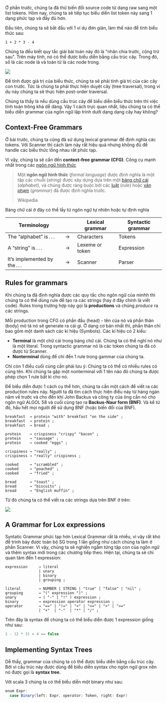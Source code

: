 Ở phần trước, chúng ta đã thử biến đổi source code từ dạng raw sang một list tokens. Hôm nay, chúng ta sẽ tiếp tục biểu diễn list token này sang 1 dạng phức tạp và đầy đủ hơn.

Đầu tiên, chúng ta sẽ bắt đầu với 1 ví dụ đơn giản, làm thế nào để tính biểu thức sau:

```
1 + 2 * 3 - 4
```

Chúng ta đều biết quy tắc giải bài toán này đó là "nhân chia trước, cộng trừ sau". Trên máy tính, nó có thể được biểu diễn bằng cấu trúc cây. Trong đó, số là các node lá và toán tử là các node trong. 

![](https://craftinginterpreters.com/image/representing-code/tree-evaluate.png)

Để tính được giá trị của biểu thức, chúng ta sẽ phải tính giá trị của các cây con trước. Tức là chúng ta phải thực hiện duyệt cây (tree traversal), trong ví dụ này chúng ta sẽ thực hiện post-order traversal.

Chúng ta thấy là nếu dùng cấu trúc cây để biểu diễn biểu thức trên thì việc tính toán trông khá dễ dàng. Vậy 1 cách trực quan nhất, liệu chúng ta có thể biểu diễn grammar của ngôn ngữ lập trình dưới dạng dạng cây hay không?

## Context-Free Grammars

Ở bài trước, chúng ta cũng đã sử dụng lexical grammar để định nghĩa các tokens. Với Scanner thì cách làm này rất hiệu quả nhưng không đủ để handle các biểu thức lồng nhau rất phức tạp.

Vì vậy, chúng ta sẽ cần đến **context-free grammar (CFG)**.  Công cụ mạnh nhất trong các [ngôn ngữ hình thức](https://vi.wikipedia.org/wiki/Ng%C3%B4n_ng%E1%BB%AF_h%C3%ACnh_th%E1%BB%A9c)

> Một **ngôn ngữ hình thức** (_formal language_) được định nghĩa là một tập các chuỗi (_string_) được xây dựng dựa trên một [bảng chữ cái](https://vi.wikipedia.org/wiki/B%E1%BA%A3ng_ch%E1%BB%AF_c%C3%A1i "Bảng chữ cái") (_alphabet_), và chúng được ràng buộc bởi các [luật](https://vi.wikipedia.org/wiki/Lu%E1%BA%ADt "Luật") (_rule_) hoặc [văn phạm](https://vi.wikipedia.org/wiki/V%C4%83n_ph%E1%BA%A1m "Văn phạm") (_grammar_) đã được định nghĩa trước.
> 
> Wikipedia


Bảng chữ cái ở đây có thể lấy từ ngôn ngữ tự nhiên hoặc tự định nghĩa

| Terminology                   |    | Lexical grammar | Syntactic grammar |
|-------------------------------|----|-----------------|-------------------|
| The “alphabet” is . . .       | →  | Characters      | Tokens            |
| A “string” is . . .           | →  | Lexeme or token | Expression        |
| It’s implemented by the . . . | →  | Scanner         | Parser            |

## Rules for grammars

Khi chúng ta đã định nghĩa được các quy tắc cho ngôn ngữ của mìnhh thì chúng ta có thể dùng rule để tạo ra các strings (hay ở đây chính là viết code). Rules trong trường hợp này gọi là **productions** và chúng _produce_ ra các strings.

Mỗi production trong CFG có phần đầu (head) - tên của nó và phần thân (body) mô tả nó sẽ generate ra cái gì. Ở dạng cơ bản nhất thì, phần thân chỉ bao gồm một danh sách các kí hiệu (Symbols). Các kí hiệu có 2 kiểu:

- **Terminal** là một chữ cái trong bảng chữ cái. Chúng ta có thể nghĩ nó như là một literal. Trong syntactic grammar nó là các token chúng ta đã có được từ Scanner.
- **Nonterminal** dùng để chỉ đến 1 rule trong gammar của chúng ta.

Chỉ còn 1 điều cuối cùng cần phải lưu ý:  Chúng ta có thể có nhiều rules có cùng tên. Khi chúng ta gặp một nonterminal với 1 tên nào đó chúng ta được phép chọn 1 rule bất kì cho nó.

Để biểu diễn được 1 cách cụ thể hơn, chúng ta cần một cách để viết ra các production rules này. Người ta đã tìm cách thực hiện điều này từ hàng ngàn năm về trước và cho đến khi John Backus và công ty của ông cần nó cho ngôn ngữ ALGOL 58 và cuối cùng tạo ra **Backus-Naur form (BNF)**. Và kể từ đó, hầu hết mọi người để sử dụng BNF (hoặc biến đổi của BNF).

```
breakfast  → protein "with" breakfast "on the side" ;
breakfast  → protein ;
breakfast  → bread ;

protein    → crispiness "crispy" "bacon" ;
protein    → "sausage" ;
protein    → cooked "eggs" ;

crispiness → "really" ;
crispiness → "really" crispiness ;

cooked     → "scrambled" ;
cooked     → "poached" ;
cooked     → "fried" ;

bread      → "toast" ;
bread      → "biscuits" ;
bread      → "English muffin" ;
```

Từ đó chúng ta có thể viết ra các strings dựa trên BNF ở trên:

![](https://craftinginterpreters.com/image/representing-code/breakfast.png)

## A Grammar for Lox expressions

Syntatic Grammar phức tạp hơn Lexical Grammar rất là nhiều, vì vậy rất khó để trình bày được toàn bộ SG trong 1 lần giống như cách chúng ta làm ở phần Scanner. Vì vậy, chúng ta sẽ nghiền ngẫm từng tập con của ngôn ngữ và thêm syntax mới trong các chương tiếp theo. Hiện tại, chúng ta sẽ chỉ quan tâm đến 1 expression:

```
expression     → literal
               | unary
               | binary
               | grouping ;

literal        → NUMBER | STRING | "true" | "false" | "nil" ;
grouping       → "(" expression ")" ;
unary          → ( "-" | "!" ) expression ;
binary         → expression operator expression ;
operator       → "==" | "!=" | "<" | "<=" | ">" | ">="
               | "+"  | "-"  | "*" | "/" ;
```

Trên đây là syntax để chúng ta có thể biểu diễn được 1 expression giống như sau:

```scala
1 - (2 * 3) < 4 == false
```

## Implementing Syntax Trees

Dễ thấy, grammar của chúng ta có thể được biểu diễn bằng cấu trúc cây. Bởi vì cấu trúc này được dùng để biểu diễn syntax cho ngôn ngữ grox nên nó được gọi là **syntax tree.**

Với scala 3 chúng ta có thể biểu diễn một binary như sau:

```scala
enum Expr:
  case Binary(left: Expr, operator: Token, right: Expr)
```